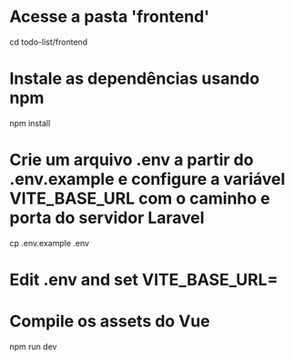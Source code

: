 # Acesse a pasta 'frontend'
cd todo-list/frontend

# Instale as dependências usando npm
npm install

# Crie um arquivo .env a partir do .env.example e configure a variável VITE_BASE_URL com o caminho e porta do servidor Laravel
cp .env.example .env
# Edit .env and set VITE_BASE_URL=<Laravel Server URL>

# Compile os assets do Vue
npm run dev
